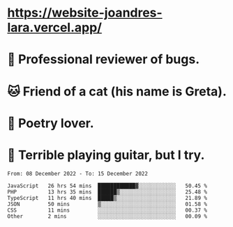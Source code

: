 # https://website-joandres-lara.vercel.app/
# 🐛 Professional reviewer of bugs.
# 🐱 Friend of a cat (his name is Greta).
# 📜 Poetry lover.
# 🎸 Terrible playing guitar, but I try.

<!--START_SECTION:waka-->

```text
From: 08 December 2022 - To: 15 December 2022

JavaScript   26 hrs 54 mins  ████████████▓░░░░░░░░░░░░   50.45 %
PHP          13 hrs 35 mins  ██████▒░░░░░░░░░░░░░░░░░░   25.48 %
TypeScript   11 hrs 40 mins  █████▒░░░░░░░░░░░░░░░░░░░   21.89 %
JSON         50 mins         ▒░░░░░░░░░░░░░░░░░░░░░░░░   01.58 %
CSS          11 mins         ░░░░░░░░░░░░░░░░░░░░░░░░░   00.37 %
Other        2 mins          ░░░░░░░░░░░░░░░░░░░░░░░░░   00.09 %
```

<!--END_SECTION:waka-->
